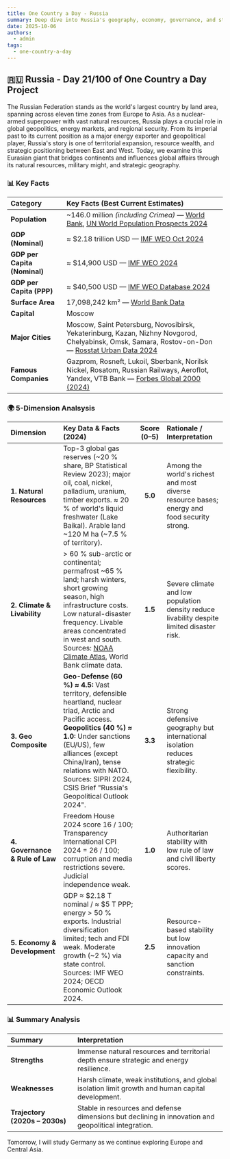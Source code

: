```yaml
---
title: One Country a Day - Russia
summary: Deep dive into Russia's geography, economy, governance, and strategic position using the 5-dimension framework
date: 2025-10-06
authors:
  - admin
tags:
  - one-country-a-day
---
```


## 🇷🇺 Russia - Day 21/100 of One Country a Day Project

The Russian Federation stands as the world's largest country by land area, spanning across eleven time zones from Europe to Asia. As a nuclear-armed superpower with vast natural resources, Russia plays a crucial role in global geopolitics, energy markets, and regional security. From its imperial past to its current position as a major energy exporter and geopolitical player, Russia's story is one of territorial expansion, resource wealth, and strategic positioning between East and West. Today, we examine this Eurasian giant that bridges continents and influences global affairs through its natural resources, military might, and strategic geography.

### 📊 Key Facts

| **Category**                 | **Key Facts (Best Current Estimates)**                                                                                                                                                  |
| :--------------------------- | :-------------------------------------------------------------------------------------------------------------------------------------------------------------------------------------- |
| **Population**               | ~146.0 million *(including Crimea)* — [World Bank](https://data.worldbank.org/indicator/SP.POP.TOTL?locations=RU), [UN World Population Prospects 2024](https://population.un.org/wpp/) |
| **GDP (Nominal)**            | ≈ $2.18 trillion USD — [IMF WEO Oct 2024](https://www.imf.org/en/Publications/WEO)                                                                                                      |
| **GDP per Capita (Nominal)** | ≈ $14,900 USD — [IMF WEO 2024](https://www.imf.org/en/Publications/WEO)                                                                                                                 |
| **GDP per Capita (PPP)**     | ≈ $40,500 USD — [IMF WEO Database 2024](https://www.imf.org/en/Publications/WEO)                                                                                                        |
| **Surface Area**             | 17,098,242 km² — [World Bank Data](https://data.worldbank.org/indicator/AG.SRF.TOTL.K2?locations=RU)                                                                                    |
| **Capital**                  | Moscow                                                                                                                                                                                  |
| **Major Cities**             | Moscow, Saint Petersburg, Novosibirsk, Yekaterinburg, Kazan, Nizhny Novgorod, Chelyabinsk, Omsk, Samara, Rostov-on-Don — [Rosstat Urban Data 2024](https://rosstat.gov.ru/)             |
| **Famous Companies**         | Gazprom, Rosneft, Lukoil, Sberbank, Norilsk Nickel, Rosatom, Russian Railways, Aeroflot, Yandex, VTB Bank — [Forbes Global 2000 (2024)](https://www.forbes.com/global2000/)             |

### 🌍 5-Dimension Analsysis

| **Dimension**                   | **Key Data & Facts (2024)**                                                                                                                                                                                                                                                                                                             | **Score (0–5)** | **Rationale / Interpretation**                                                              |
| :------------------------------ | :-------------------------------------------------------------------------------------------------------------------------------------------------------------------------------------------------------------------------------------------------------------------------------------------------------------------------------------- | :-------------: | :------------------------------------------------------------------------------------------ |
| **1. Natural Resources**        | Top-3 global gas reserves (~20 % share, BP Statistical Review 2023); major oil, coal, nickel, palladium, uranium, timber exports. ≈ 20 % of world's liquid freshwater (Lake Baikal). Arable land ~120 M ha (~7.5 % of territory).                                                                                                       |     **5.0**     | Among the world's richest and most diverse resource bases; energy and food security strong. |
| **2. Climate & Livability**     | > 60 % sub-arctic or continental; permafrost ~65 % land; harsh winters, short growing season, high infrastructure costs. Low natural-disaster frequency. Livable areas concentrated in west and south. Sources: [NOAA Climate Atlas](https://climateknowledgeportal.worldbank.org/country/russian-federation), World Bank climate data. |     **1.5**     | Severe climate and low population density reduce livability despite limited disaster risk.  |
| **3. Geo Composite**            | **Geo-Defense (60 %) ≈ 4.5:** Vast territory, defensible heartland, nuclear triad, Arctic and Pacific access. **Geopolitics (40 %) ≈ 1.0:** Under sanctions (EU/US), few alliances (except China/Iran), tense relations with NATO. Sources: SIPRI 2024, CSIS Brief "Russia's Geopolitical Outlook 2024".                                |     **3.3**     | Strong defensive geography but international isolation reduces strategic flexibility.       |
| **4. Governance & Rule of Law** | Freedom House 2024 score 16 / 100; Transparency International CPI 2024 = 26 / 100; corruption and media restrictions severe. Judicial independence weak.                                                                                                                                                                                |     **1.0**     | Authoritarian stability with low rule of law and civil liberty scores.                      |
| **5. Economy & Development**    | GDP ≈ $2.18 T nominal / ≈ $5 T PPP; energy > 50 % exports. Industrial diversification limited; tech and FDI weak. Moderate growth (~2 %) via state control. Sources: IMF WEO 2024; OECD Economic Outlook 2024.                                                                                                                          |     **2.5**     | Resource-based stability but low innovation capacity and sanction constraints.              |

### 📊 Summary Analysis

| **Summary**                    | **Interpretation**                                                                                   |
| :----------------------------- | :--------------------------------------------------------------------------------------------------- |
| **Strengths**                  | Immense natural resources and territorial depth ensure strategic and energy resilience.              |
| **Weaknesses**                 | Harsh climate, weak institutions, and global isolation limit growth and human capital development.   |
| **Trajectory (2020s – 2030s)** | Stable in resources and defense dimensions but declining in innovation and geopolitical integration. |

Tomorrow, I will study Germany as we continue exploring Europe and Central Asia.
